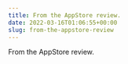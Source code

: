 ```yaml
---
title: From the AppStore review.
date: 2022-03-16T01:06:55+00:00
slug: from-the-appstore-review
---
```


From the AppStore review.
